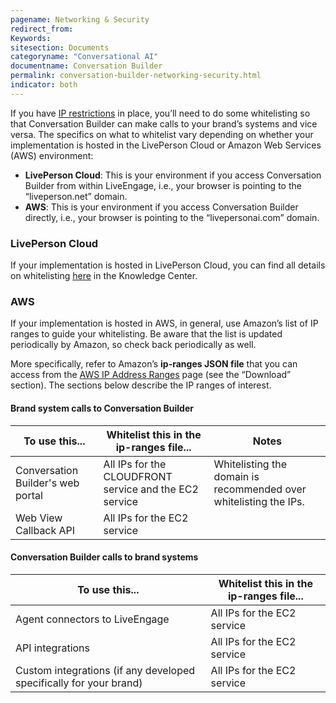 ```yaml
---
pagename: Networking & Security
redirect_from:
Keywords:
sitesection: Documents
categoryname: "Conversational AI"
documentname: Conversation Builder
permalink: conversation-builder-networking-security.html
indicator: both
---
```


If you have [IP restrictions](https://knowledge.liveperson.com/security-regulations-security-ip-restriction.html) in place, you’ll need to do some whitelisting so that Conversation Builder can make calls to your brand’s systems and vice versa. The specifics on what to whitelist vary depending on whether your implementation is hosted in the LivePerson Cloud or Amazon Web Services (AWS) environment:

* **LivePerson Cloud**: This is your environment if you access Conversation Builder from within LiveEngage, i.e., your browser is pointing to the “liveperson.net” domain.
* **AWS**: This is your environment if you access Conversation Builder directly, i.e., your browser is pointing to the “livepersonai.com” domain.

### LivePerson Cloud

If your implementation is hosted in LivePerson Cloud, you can find all details on whitelisting [here](https://knowledge.liveperson.com/security-regulations-security-configuring-your-firewall.html) in the Knowledge Center.

### AWS

If your implementation is hosted in AWS, in general, use Amazon’s list of IP ranges to guide your whitelisting. Be aware that the list is updated periodically by Amazon, so check back periodically as well.

More specifically, refer to Amazon’s **ip-ranges JSON file** that you can access from the [AWS IP Address Ranges](https://docs.aws.amazon.com/general/latest/gr/aws-ip-ranges.html) page (see the “Download” section). The sections below describe the IP ranges of interest.

#### Brand system calls to Conversation Builder

| To use this... | Whitelist this in the ip-ranges file... | Notes | 
|----|----|----|
| Conversation Builder's web portal | All IPs for the CLOUDFRONT service and the EC2 service | Whitelisting the domain is recommended over whitelisting the IPs. |
| Web View Callback API | All IPs for the EC2 service | |

#### Conversation Builder calls to brand systems

| To use this... | Whitelist this in the ip-ranges file... |
|----|----|
| Agent connectors to LiveEngage | All IPs for the EC2 service |
| API integrations | All IPs for the EC2 service |
| Custom integrations (if any developed specifically for your brand) | All IPs for the EC2 service |

